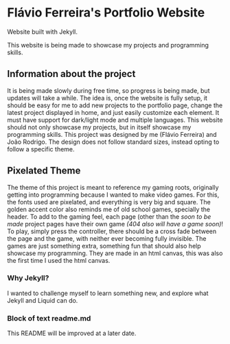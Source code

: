 # Flávio Ferreira's Portfolio Website

Website built with Jekyll.

This website is being made to showcase my projects and programming skills.

## Information about the project

It is being made slowly during free time, so progress is being made, but updates will take a while.
The idea is, once the website is fully setup, it should be easy for me to add new projects to the portfolio page, change the latest project displayed in home, and just easily customize each element.
It must have support for dark/light mode and multiple languages. This website should not only showcase my projects, but in itself showcase my programming skills.
This project was designed by me (Flávio Ferreira) and João Rodrigo. The design does not follow standard sizes, instead opting to follow a specific theme.

## Pixelated Theme

The theme of this project is meant to reference my gaming roots, originally getting into programming because I wanted to make video games. For this, the fonts used are pixelated, and everything is very big and square. The golden accent color also reminds me of old school games, specially the header.
To add to the gaming feel, each page (other than the *soon to be made* project pages have their own game *(404 also will have a game soon)*! To play, simply press the controller, there should be a cross fade between the page and the game, with neither ever becoming fully invisible.
The games are just something extra, something fun that should also help showcase my programming. They are made in an html canvas, this was also the first time I used the html canvas.

### Why Jekyll?

I wanted to challenge myself to learn something new, and explore what Jekyll and Liquid can do.

### Block of text readme.md

This README will be improved at a later date.
